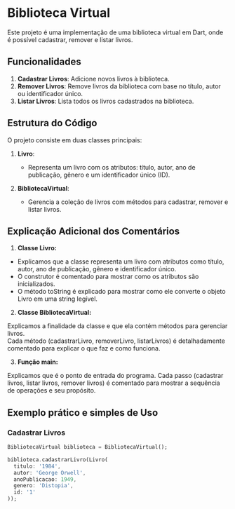 # Biblioteca Virtual

Este projeto é uma implementação de uma biblioteca virtual em Dart, onde é possível cadastrar, remover e listar livros.

## Funcionalidades

1. **Cadastrar Livros**: Adicione novos livros à biblioteca.
2. **Remover Livros**: Remove livros da biblioteca com base no título, autor ou identificador único.
3. **Listar Livros**: Lista todos os livros cadastrados na biblioteca.

## Estrutura do Código

O projeto consiste em duas classes principais:

1. **Livro**:
    - Representa um livro com os atributos: título, autor, ano de publicação, gênero e um identificador único (ID).  
    
2. **BibliotecaVirtual**:
    - Gerencia a coleção de livros com métodos para cadastrar, remover e listar livros.


## Explicação Adicional dos Comentários  

1. **Classe Livro:**

- Explicamos que a classe representa um livro com atributos como título, autor, ano de publicação, gênero e identificador único.
- O construtor é comentado para mostrar como os atributos são inicializados.
- O método toString é explicado para mostrar como ele converte o objeto Livro em uma string legível.  

2. **Classe BibliotecaVirtual:**

Explicamos a finalidade da classe e que ela contém métodos para gerenciar livros.  
Cada método (cadastrarLivro, removerLivro, listarLivros) é detalhadamente comentado para explicar o que faz e como funciona.  

3. **Função main:**

Explicamos que é o ponto de entrada do programa.
Cada passo (cadastrar livros, listar livros, remover livros) é comentado para mostrar a sequência de operações e seu propósito.  

## Exemplo prático e simples de Uso

### Cadastrar Livros

```dart
BibliotecaVirtual biblioteca = BibliotecaVirtual();

biblioteca.cadastrarLivro(Livro(
  titulo: '1984',
  autor: 'George Orwell',
  anoPublicacao: 1949,
  genero: 'Distopia',
  id: '1'
));

